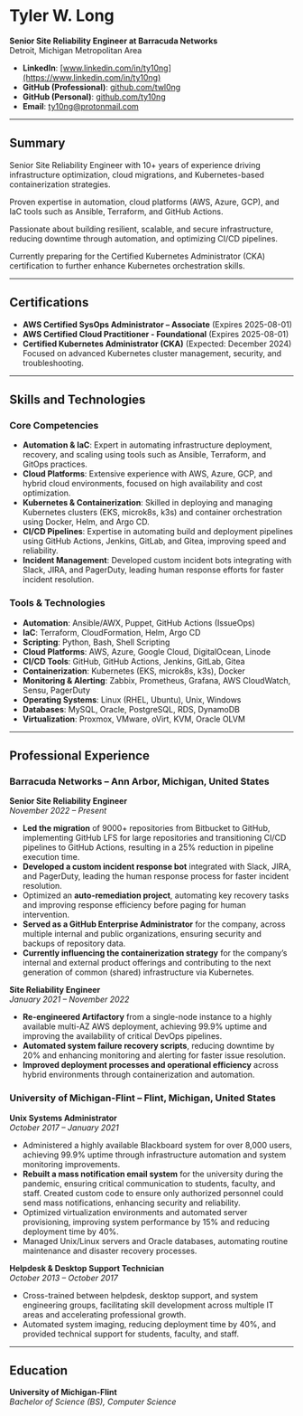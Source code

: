 # Tyler W. Long  
**Senior Site Reliability Engineer at Barracuda Networks**  
Detroit, Michigan Metropolitan Area  

- **LinkedIn**: [www.linkedin.com/in/ty10ng](https://www.linkedin.com/in/ty10ng)  
- **GitHub (Professional)**: [github.com/twl0ng](https://github.com/twl0ng)  
- **GitHub (Personal)**: [github.com/ty10ng](https://github.com/ty10ng)  
- **Email**: ty10ng@protonmail.com  

---

## Summary  

Senior Site Reliability Engineer with 10+ years of experience driving infrastructure optimization, cloud migrations, and Kubernetes-based containerization strategies. 

Proven expertise in automation, cloud platforms (AWS, Azure, GCP), and IaC tools such as Ansible, Terraform, and GitHub Actions. 

Passionate about building resilient, scalable, and secure infrastructure, reducing downtime through automation, and optimizing CI/CD pipelines. 

Currently preparing for the Certified Kubernetes Administrator (CKA) certification to further enhance Kubernetes orchestration skills.

---

## Certifications  

- **AWS Certified SysOps Administrator – Associate** (Expires 2025-08-01)  
- **AWS Certified Cloud Practitioner - Foundational** (Expires 2025-08-01)  
- **Certified Kubernetes Administrator (CKA)** (Expected: December 2024)  
  Focused on advanced Kubernetes cluster management, security, and troubleshooting.

---

## Skills and Technologies  

### Core Competencies  
- **Automation & IaC**: Expert in automating infrastructure deployment, recovery, and scaling using tools such as Ansible, Terraform, and GitOps practices.  
- **Cloud Platforms**: Extensive experience with AWS, Azure, GCP, and hybrid cloud environments, focused on high availability and cost optimization.  
- **Kubernetes & Containerization**: Skilled in deploying and managing Kubernetes clusters (EKS, microk8s, k3s) and container orchestration using Docker, Helm, and Argo CD.  
- **CI/CD Pipelines**: Expertise in automating build and deployment pipelines using GitHub Actions, Jenkins, GitLab, and Gitea, improving speed and reliability.  
- **Incident Management**: Developed custom incident bots integrating with Slack, JIRA, and PagerDuty, leading human response efforts for faster incident resolution.  

### Tools & Technologies  
- **Automation**: Ansible/AWX, Puppet, GitHub Actions (IssueOps)  
- **IaC**: Terraform, CloudFormation, Helm, Argo CD  
- **Scripting**: Python, Bash, Shell Scripting  
- **Cloud Platforms**: AWS, Azure, Google Cloud, DigitalOcean, Linode  
- **CI/CD Tools**: GitHub, GitHub Actions, Jenkins, GitLab, Gitea  
- **Containerization**: Kubernetes (EKS, microk8s, k3s), Docker
- **Monitoring & Alerting**: Zabbix, Prometheus, Grafana, AWS CloudWatch, Sensu, PagerDuty  
- **Operating Systems**: Linux (RHEL, Ubuntu), Unix, Windows  
- **Databases**: MySQL, Oracle, PostgreSQL, RDS, DynamoDB  
- **Virtualization**: Proxmox, VMware, oVirt, KVM, Oracle OLVM

---

## Professional Experience  

### Barracuda Networks – Ann Arbor, Michigan, United States  
**Senior Site Reliability Engineer**  
*November 2022 – Present*

- **Led the migration** of 9000+ repositories from Bitbucket to GitHub, implementing GitHub LFS for large repositories and transitioning CI/CD pipelines to GitHub Actions, resulting in a 25% reduction in pipeline execution time.  
- **Developed a custom incident response bot** integrated with Slack, JIRA, and PagerDuty, leading the human response process for faster incident resolution.  
- Optimized an **auto-remediation project**, automating key recovery tasks and improving response efficiency before paging for human intervention.
- **Served as a GitHub Enterprise Administrator** for the company, across multiple internal and public organizations, ensuring security and backups of repository data.
- **Currently influencing the containerization strategy** for the company’s internal and external product offerings and contributing to the next generation of common (shared) infrastructure via Kubernetes.

**Site Reliability Engineer**  
*January 2021 – November 2022*

- **Re-engineered Artifactory** from a single-node instance to a highly available multi-AZ AWS deployment, achieving 99.9% uptime and improving the availability of critical DevOps pipelines.  
- **Automated system failure recovery scripts**, reducing downtime by 20% and enhancing monitoring and alerting for faster issue resolution.  
- **Improved deployment processes and operational efficiency** across hybrid environments through containerization and automation.

### University of Michigan-Flint – Flint, Michigan, United States  

**Unix Systems Administrator**  
*October 2017 – January 2021*

- Administered a highly available Blackboard system for over 8,000 users, achieving 99.9% uptime through infrastructure automation and system monitoring improvements.  
- **Rebuilt a mass notification email system** for the university during the pandemic, ensuring critical communication to students, faculty, and staff. Created custom code to ensure only authorized personnel could send mass notifications, enhancing security and reliability.  
- Optimized virtualization environments and automated server provisioning, improving system performance by 15% and reducing deployment time by 40%.  
- Managed Unix/Linux servers and Oracle databases, automating routine maintenance and disaster recovery processes.

**Helpdesk & Desktop Support Technician**  
*October 2013 – October 2017*

- Cross-trained between helpdesk, desktop support, and system engineering groups, facilitating skill development across multiple IT areas and accelerating professional growth.
- Automated system imaging, reducing deployment time by 40%, and provided technical support for students, faculty, and staff.

---

## Education  

**University of Michigan-Flint**  
*Bachelor of Science (BS), Computer Science*
